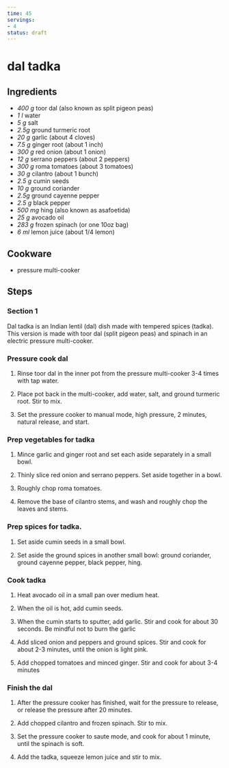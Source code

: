 ```yaml
---
time: 45
servings:
- 4
status: draft
---
```


# dal tadka

## Ingredients
- *400 g* toor dal (also known as split pigeon peas)
- *1 l* water
- *5 g* salt
- *2.5g* ground turmeric root
- *20 g* garlic (about 4 cloves)
- *7.5 g* ginger root (about 1 inch)
- *300 g* red onion (about 1 onion)
- *12 g* serrano peppers (about 2 peppers)
- *300 g* roma tomatoes (about 3 tomatoes)
- *30 g* cilantro (about 1 bunch)
- *2.5 g* cumin seeds
- *10 g* ground coriander
- *2.5g* ground cayenne pepper
- *2.5 g* black pepper
- *500 mg* hing (also known as asafoetida)
- *25 g* avocado oil
- *283 g* frozen spinach (or one 10oz bag)
- *6 ml* lemon juice (about 1/4 lemon)

## Cookware
- pressure multi-cooker

## Steps
### Section 1
Dal tadka is an Indian lentil (dal) dish made with tempered spices (tadka). This
version is made with toor dal (split pigeon peas) and spinach in an electric
pressure multi-cooker.

### Pressure cook dal
1. Rinse toor dal in the inner pot from the pressure multi-cooker 3-4 times with
tap water.

2. Place pot back in the multi-cooker, add water, salt, and ground turmeric
root. Stir to mix.

3. Set the pressure cooker to manual mode, high pressure, 2 minutes, natural
release, and start.

### Prep vegetables for tadka
1. Mince garlic and ginger root and set each aside separately in a small bowl.

2. Thinly slice red onion and serrano peppers. Set aside together in a bowl.

3. Roughly chop roma tomatoes.

4. Remove the base of cilantro stems, and wash and roughly chop the leaves and
stems.

### Prep spices for tadka.
1. Set aside cumin seeds in a small bowl.

2. Set aside the ground spices in another small bowl: ground coriander, ground
cayenne pepper, black pepper, hing.

### Cook tadka
1. Heat avocado oil in a small pan over medium heat.

2. When the oil is hot, add cumin seeds.

3. When the cumin starts to sputter, add garlic. Stir and cook for about 30
seconds. Be mindful not to burn the garlic

4. Add sliced onion and peppers and ground spices. Stir and cook for about 2-3
minutes, until the onion is light pink.

5. Add chopped tomatoes and minced ginger. Stir and cook for about 3-4 minutes

### Finish the dal
1. After the pressure cooker has finished, wait for the pressure to release, or
release the pressure after 20 minutes.

2. Add chopped cilantro and frozen spinach. Stir to mix.

3. Set the pressure cooker to saute mode, and cook for about 1 minute, until the
spinach is soft.

4. Add the tadka, squeeze lemon juice and stir to mix.

